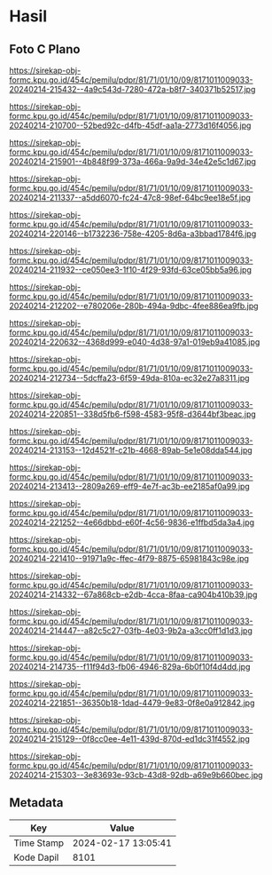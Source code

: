 # Hasil

## Foto C Plano

https://sirekap-obj-formc.kpu.go.id/454c/pemilu/pdpr/81/71/01/10/09/8171011009033-20240214-215432--4a9c543d-7280-472a-b8f7-340371b52517.jpg

https://sirekap-obj-formc.kpu.go.id/454c/pemilu/pdpr/81/71/01/10/09/8171011009033-20240214-210700--52bed92c-d4fb-45df-aa1a-2773d16f4056.jpg

https://sirekap-obj-formc.kpu.go.id/454c/pemilu/pdpr/81/71/01/10/09/8171011009033-20240214-215901--4b848f99-373a-466a-9a9d-34e42e5c1d67.jpg

https://sirekap-obj-formc.kpu.go.id/454c/pemilu/pdpr/81/71/01/10/09/8171011009033-20240214-211337--a5dd6070-fc24-47c8-98ef-64bc9ee18e5f.jpg

https://sirekap-obj-formc.kpu.go.id/454c/pemilu/pdpr/81/71/01/10/09/8171011009033-20240214-220146--b1732236-758e-4205-8d6a-a3bbad1784f6.jpg

https://sirekap-obj-formc.kpu.go.id/454c/pemilu/pdpr/81/71/01/10/09/8171011009033-20240214-211932--ce050ee3-1f10-4f29-93fd-63ce05bb5a96.jpg

https://sirekap-obj-formc.kpu.go.id/454c/pemilu/pdpr/81/71/01/10/09/8171011009033-20240214-212202--e780206e-280b-494a-9dbc-4fee886ea9fb.jpg

https://sirekap-obj-formc.kpu.go.id/454c/pemilu/pdpr/81/71/01/10/09/8171011009033-20240214-220632--4368d999-e040-4d38-97a1-019eb9a41085.jpg

https://sirekap-obj-formc.kpu.go.id/454c/pemilu/pdpr/81/71/01/10/09/8171011009033-20240214-212734--5dcffa23-6f59-49da-810a-ec32e27a8311.jpg

https://sirekap-obj-formc.kpu.go.id/454c/pemilu/pdpr/81/71/01/10/09/8171011009033-20240214-220851--338d5fb6-f598-4583-95f8-d3644bf3beac.jpg

https://sirekap-obj-formc.kpu.go.id/454c/pemilu/pdpr/81/71/01/10/09/8171011009033-20240214-213153--12d4521f-c21b-4668-89ab-5e1e08dda544.jpg

https://sirekap-obj-formc.kpu.go.id/454c/pemilu/pdpr/81/71/01/10/09/8171011009033-20240214-213413--2809a269-eff9-4e7f-ac3b-ee2185af0a99.jpg

https://sirekap-obj-formc.kpu.go.id/454c/pemilu/pdpr/81/71/01/10/09/8171011009033-20240214-221252--4e66dbbd-e60f-4c56-9836-e1ffbd5da3a4.jpg

https://sirekap-obj-formc.kpu.go.id/454c/pemilu/pdpr/81/71/01/10/09/8171011009033-20240214-221410--91971a9c-ffec-4f79-8875-65981843c98e.jpg

https://sirekap-obj-formc.kpu.go.id/454c/pemilu/pdpr/81/71/01/10/09/8171011009033-20240214-214332--67a868cb-e2db-4cca-8faa-ca904b410b39.jpg

https://sirekap-obj-formc.kpu.go.id/454c/pemilu/pdpr/81/71/01/10/09/8171011009033-20240214-214447--a82c5c27-03fb-4e03-9b2a-a3cc0ff1d1d3.jpg

https://sirekap-obj-formc.kpu.go.id/454c/pemilu/pdpr/81/71/01/10/09/8171011009033-20240214-214735--f11f94d3-fb06-4946-829a-6b0f10f4d4dd.jpg

https://sirekap-obj-formc.kpu.go.id/454c/pemilu/pdpr/81/71/01/10/09/8171011009033-20240214-221851--36350b18-1dad-4479-9e83-0f8e0a912842.jpg

https://sirekap-obj-formc.kpu.go.id/454c/pemilu/pdpr/81/71/01/10/09/8171011009033-20240214-215129--0f8cc0ee-4e11-439d-870d-ed1dc31f4552.jpg

https://sirekap-obj-formc.kpu.go.id/454c/pemilu/pdpr/81/71/01/10/09/8171011009033-20240214-215303--3e83693e-93cb-43d8-92db-a69e9b660bec.jpg


## Metadata

| Key        | Value               |
| ---------- | ------------------- |
| Time Stamp | 2024-02-17 13:05:41 |
| Kode Dapil | 8101                |



